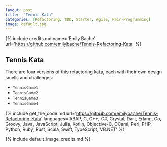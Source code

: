 ```yaml
---
layout: post
title:  "Tennis Kata"
categories: [Refactoring, TDD, Starter, Agile, Pair-Programming]
image: default.jpg
---
```


{% include credits.md name='Emily Bache' url='https://github.com/emilybache/Tennis-Refactoring-Kata' %}

## Tennis Kata

There are four versions of this refactoring kata, each with their own design smells and challenges:

* `TennisGame1`
* `TennisGame2`
* `TennisGame3`
* `TennisGame4`

{%
    include get_the_code.md
    url='https://github.com/emilybache/Tennis-Refactoring-Kata'
    languages='ABAP, C, C++, C#, Crystal, Dart, Erlang, Go, Groovy,
    Java, JavaScript, Julia, Kotlin, Objective-C, OCaml, Perl, PHP,
    Python, Ruby, Rust, Scala, Swift, TypeScript, VB.NET'
%}

{% include default_image_credits.md %}
